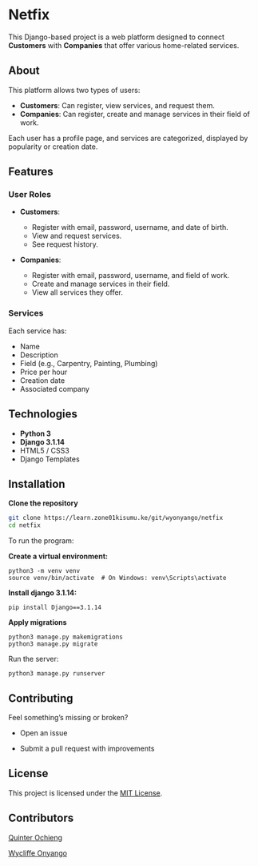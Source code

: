 # Netfix

This Django-based project is a web platform designed to connect **Customers** with **Companies** that offer various home-related services.



## About

This platform allows two types of users:

- **Customers**: Can register, view services, and request them.
- **Companies**: Can register, create and manage services in their field of work.

Each user has a profile page, and services are categorized, displayed by popularity or creation date.


## Features

### User Roles

- **Customers**:
  - Register with email, password, username, and date of birth.
  - View and request services.
  - See request history.

- **Companies**:
  - Register with email, password, username, and field of work.
  - Create and manage services in their field.
  - View all services they offer.

### Services

Each service has:
- Name
- Description
- Field (e.g., Carpentry, Painting, Plumbing)
- Price per hour
- Creation date
- Associated company


## Technologies

- **Python 3**
- **Django 3.1.14**
- HTML5 / CSS3
- Django Templates

##  Installation

 **Clone the repository**
   ```bash
   git clone https://learn.zone01kisumu.ke/git/wyonyango/netfix
   cd netfix
   ```
To run the program:

**Create a virtual environment:**

```
python3 -m venv venv
source venv/bin/activate  # On Windows: venv\Scripts\activate
```

**Install django 3.1.14:**
```
pip install Django==3.1.14
```

**Apply migrations**
```
python3 manage.py makemigrations
python3 manage.py migrate
```
Run the server:
```
python3 manage.py runserver
```

## Contributing

Feel something’s missing or broken?

- Open an issue

- Submit a pull request with improvements

## License

This project is licensed under the [MIT License](LICENSE). 

## Contributors

[Quinter Ochieng](https://learn.zone01kisumu.ke/git/quochieng)

[Wycliffe Onyango](https://learn.zone01kisumu.ke/git/wyonyango)